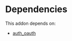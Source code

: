 # Dependencies

This addon depends on:

- [auth_oauth](https://github.com/bringout/oca-ocb-security)
